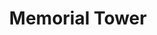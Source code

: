 ---
categories:
- '1960'
- '1980'
events:
- audio_id: sa-rwb-020
  building: Memorial Tower
  categories: memorial-tower
  description: Student Government organized a march to protest NC State's financial
    involvement in South Africa. The "anti-apartheid march" began outside the African
    American Cultural Center (West Dunn) and ended at the Memorial Tower. Approximately
    75 students participated in the march.
  event_decade: '1980'
  event_id: '50'
  excerpt: Student Government organized a march to protest NC State's financial involvement
    in South Africa. The "anti-apartheid march" began outside the African American
    Cultural Center (West Dunn) and ended at the Memorial Tower. Approximately 75
    students participated in the march.
  iiif_crop: null
  image id (orig): '0004516'
  image_caption: null
  image_id: '0004516'
  image_type: null
  redirect_from: /events/55/index.html
  start_date: 01/01/1987
  title: Anti-Apartheid March
  year: '1987'
- audio_id: null
  building: Memorial Tower
  categories: memorial-tower
  description: A group of NC State students joined with students from Shaw University
    to protest racial segregation policies in effect at the State Theater on Salisbury
    Street.
  event_decade: '1960'
  event_id: '96'
  excerpt: A group of NC State students joined with students from Shaw University
    to protest racial segregation policies in effect at the State Theater on Salisbury
    Street.
  iiif_crop: https://iiif.lib.ncsu.edu/iiif/technician-v47n76-1963-05-01_0001/135,2965,1862,2677/full/0/default.jpg
  image id (orig): null
  image_caption: null
  image_id: null
  image_type: Cropped IIIF Image
  redirect_from: null
  start_date: 5/1/1963
  title: Protest over racial segregation
  year: '1963'
lat: '35.786098'
layout: post
lng: '-78.663498'
order: 2
permalink: places/memorial-tower/
place: memorial-tower
title: Memorial Tower

---